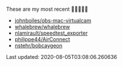 These are my most recent 🌟🌟🌟🌟🌟

* [johnboiles/obs-mac-virtualcam](https://github.com/johnboiles/obs-mac-virtualcam)
* [whalebrew/whalebrew](https://github.com/whalebrew/whalebrew)
* [nlamirault/speedtest_exporter](https://github.com/nlamirault/speedtest_exporter)
* [philippe44/AirConnect](https://github.com/philippe44/AirConnect)
* [nstehr/bobcaygeon](https://github.com/nstehr/bobcaygeon)

Last updated: 2020-08-05T03:08:06.260636

